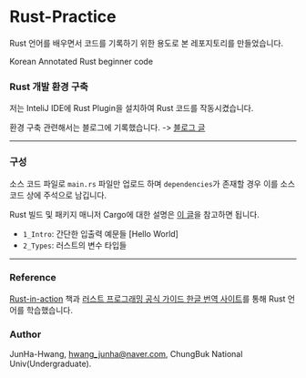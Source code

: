 # Rust-Practice

Rust 언어를 배우면서 코드를 기록하기 위한 용도로 본 레포지토리를 만들었습니다.

Korean Annotated Rust beginner code

### Rust 개발 환경 구축

저는 InteliJ IDE에 Rust Plugin을 설치하여 Rust 코드를 작동시켰습니다.

환경 구축 관련해서는 블로그에 기록했습니다. -> [블로그 글](https://velog.io/@jhhwghg9911/Rust-%EA%B0%9C%EB%B0%9C-%ED%99%98%EA%B2%BD-%EA%B5%AC%EC%B6%95-InteliJ)

--------

### 구성

소스 코드 파일로 `main.rs` 파일만 업로드 하며 `dependencies`가 존재할 경우 이를 소스코드 상에 주석으로 남깁니다.

Rust 빌드 및 패키지 매니저 Cargo에 대한 설명은 [이 글](https://rinthel.github.io/rust-lang-book-ko/ch01-03-hello-cargo.html)을 참고하면 됩니다.

- `1_Intro`: 간단한 입출력 예문들 [Hello World]
- `2_Types`: 러스트의 변수 타입들 


--------

### Reference

[Rust-in-action](https://github.com/rust-in-action/code) 책과 [러스트 프로그래밍 공식 가이드 한글 번역 사이트](https://rinthel.github.io/rust-lang-book-ko/foreword.html)를 통해 Rust 언어를 학습했습니다.

### Author

JunHa-Hwang, hwang_junha@naver.com, ChungBuk National Univ(Undergraduate).
